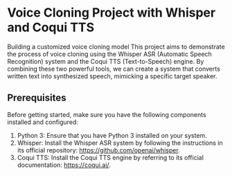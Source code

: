 # Voice Cloning Project with Whisper and Coqui TTS
Building a customized voice cloning model
This project aims to demonstrate the process of voice cloning using the Whisper ASR (Automatic Speech Recognition) system and the Coqui TTS (Text-to-Speech) engine. By combining these two powerful tools, we can create a system that converts written text into synthesized speech, mimicking a specific target speaker.


## Prerequisites
Before getting started, make sure you have the following components installed and configured:

1. Python 3: Ensure that you have Python 3 installed on your system.
2. Whisper: Install the Whisper ASR system by following the instructions in its official repository: https://github.com/openai/whisper.
3. Coqui TTS: Install the Coqui TTS engine by referring to its official documentation: https://coqui.ai/.
